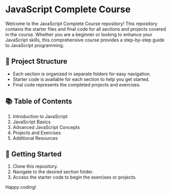 # JavaScript Complete Course

Welcome to the JavaScript Complete Course repository! This repository contains the starter files and final code for all sections and projects covered in the course. Whether you are a beginner or looking to enhance your JavaScript skills, this comprehensive course provides a step-by-step guide to JavaScript programming.

## 📂 Project Structure

- Each section is organized in separate folders for easy navigation.
- Starter code is available for each section to help you get started.
- Final code represents the completed projects and exercises.

## 📚 Table of Contents

1. Introduction to JavaScript
2. JavaScript Basics
3. Advanced JavaScript Concepts
4. Projects and Exercises
5. Additional Resources

## 🚀 Getting Started

1. Clone this repository.
2. Navigate to the desired section folder.
3. Access the starter code to begin the exercises or projects.


Happy coding!
